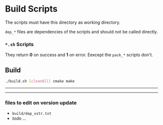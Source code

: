 # Build Scripts

The scripts must have this directory as working directory.

`dep_*` files are dependencies of the scripts and should not be called directly.


### `*.sh` Scripts

They return __0__ on success and __1__ on error.
Eexcept the `pack_*` scripts don't.


## Build
```sh
./build.sh [cleanAll] cmake make
```


---

---

### files to edit on version update

- `build/dep_vstr.txt`
- _todo ..._
